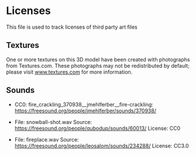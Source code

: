 # Licenses

This file is used to track licenses of third party art files

## Textures

One or more textures on this 3D model have been created with photographs from Textures.com. These photographs may not be redistributed by default; please visit www.textures.com for more information.

## Sounds

+ CC0: fire_crackling_370938__jmehlferber__fire-crackling: https://freesound.org/people/jmehlferber/sounds/370938/

+ File: snowball-shot.wav Source: https://freesound.org/people/qubodup/sounds/60013/ License: CC0

+ File: fireplace.wav Source: https://freesound.org/people/leosalom/sounds/234288/ License: CC3.0